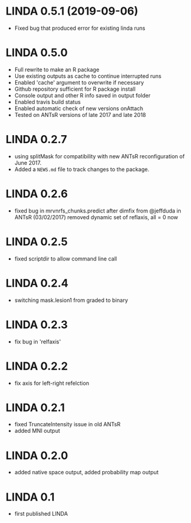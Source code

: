 # LINDA 0.5.1 (2019-09-06)
* Fixed bug that produced error for existing linda runs


# LINDA 0.5.0
* Full rewrite to make an R package
* Use existing outputs as cache to continue interrupted runs
* Enabled 'cache' argument to overwrite if necessary
* Github repository sufficient for R package install
* Console output and other R info saved in output folder
* Enabled travis build status
* Enabled automatic check of new versions onAttach
* Tested on ANTsR versions of late 2017 and late 2018


# LINDA 0.2.7 

* using splitMask for compatibility with new ANTsR
    reconfiguration of June 2017.
* Added a `NEWS.md` file to track changes to the package.

# LINDA 0.2.6 
* fixed bug in mrvnrfs_chunks.predict after dimfix from @jeffduda in ANTsR (03/02/2017) removed dynamic set of reflaxis, all = 0 now

# LINDA 0.2.5 
* fixed scriptdir to allow command line call

# LINDA 0.2.4 
* switching mask.lesion1 from graded to binary

# LINDA 0.2.3 
* fix bug in 'relfaxis'

# LINDA 0.2.2
* fix axis for left-right refelction

# LINDA 0.2.1 
* fixed TruncateIntensity issue in old ANTsR
* added MNI output

# LINDA 0.2.0 
* added native space output, added probability map output

# LINDA 0.1  
* first published LINDA
